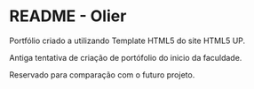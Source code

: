 # README - Olier

Portfólio criado a utilizando Template HTML5 do site HTML5 UP.

Antiga tentativa de criação de portófolio do inicio da faculdade.

Reservado para comparação com o futuro projeto.
